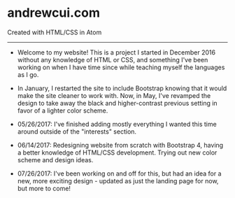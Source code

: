 # andrewcui.com
Created with HTML/CSS in Atom

---
- Welcome to my website! This is a project I started in December 2016 without any knowledge of HTML or CSS, and something I've been working on when I have time since while teaching myself the languages as I go.

- In January, I restarted the site to include Bootstrap knowing that it would make the site cleaner to work with. Now, in May, I've revamped the design to take away the black and higher-contrast previous setting in favor of a lighter color scheme.

- 05/26/2017: I've finished adding mostly everything I wanted this time around outside of the "interests" section.

- 06/14/2017: Redesigning website from scratch with Bootstrap 4, having a better knowledge of HTML/CSS development. Trying out new color scheme and design ideas.

- 07/26/2017: I've been working on and off for this, but had an idea for a new, more exciting design - updated as just the landing page for now, but more to come!
